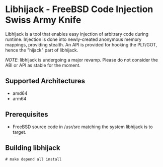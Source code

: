 Libhijack - FreeBSD Code Injection Swiss Army Knife
===================================================

Libhijack is a tool that enables easy injection of arbitrary code
during runtime. Injection is done into newly-created anonymous memory
mappings, providing stealth. An API is provided for hooking the
PLT/GOT, hence the "hijack" part of libhijack.

*NOTE*: libhijack is undergoing a major revamp. Please do not consider
the ABI or API as stable for the moment.

Supported Architectures
-----------------------

* amd64
* arm64

Prerequisites
-------------

* FreeBSD source code in /usr/src matching the system libhijack is to
  target.

Building libhijack
------------------

```
# make depend all install
```
